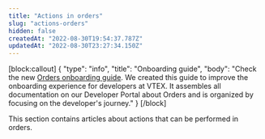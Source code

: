 ```yaml
---
title: "Actions in orders"
slug: "actions-orders"
hidden: false
createdAt: "2022-08-30T19:54:37.787Z"
updatedAt: "2022-08-30T23:27:34.150Z"
---
```

[block:callout]
{
  "type": "info",
  "title": "Onboarding guide",
  "body": "Check the new [Orders onboarding guide](https://developers.vtex.com/vtex-rest-api/docs/orders-overview). We created this guide to improve the onboarding experience for developers at VTEX. It assembles all documentation on our Developer Portal about Orders and is organized by focusing on the developer's journey."
}
[/block]

This section contains articles about actions that can be performed in orders.